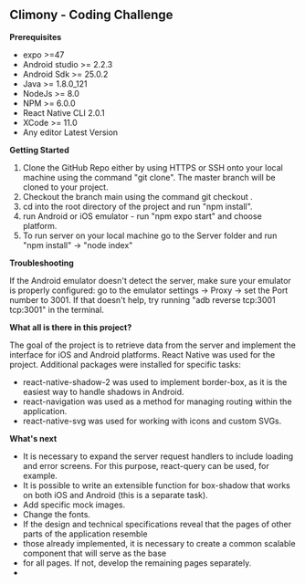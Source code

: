 ## **Climony - Coding Challenge**

**Prerequisites**

* expo					>=47
* Android studio 			>= 2.2.3
* Android Sdk	        	>= 25.0.2
* Java	                >= 1.8.0_121
* NodeJs	                >= 8.0
* NPM	                	>= 6.0.0
* React Native CLI        2.0.1
* XCode                   >= 11.0
* Any editor		        Latest Version

**Getting Started**

1. Clone the GitHub Repo either by using HTTPS or SSH onto your local machine using the command "git clone". The master branch will be cloned to your project.
2. Checkout the branch main using the command git checkout <branch-name>.
3. cd into the root directory of the project and run "npm install".
4. run Android or iOS emulator - run "npm expo start" and choose platform.
5. To run server on your local machine go to the Server folder and run "npm install" -> "node index"

**Troubleshooting**

If the Android emulator doesn't detect the server, make sure your emulator is properly configured: 
go to the emulator settings -> Proxy -> set the Port number to 3001.
If that doesn't help, try running "adb reverse tcp:3001 tcp:3001" in the terminal.

**What all is there in this project?**

The goal of the project is to retrieve data from the server and implement the interface for iOS and Android platforms.
React Native was used for the project. Additional packages were installed for specific tasks:
* react-native-shadow-2 was used to implement border-box, as it is the easiest way to handle shadows in Android.
* react-navigation was used as a method for managing routing within the application.
* react-native-svg was used for working with icons and custom SVGs.

**What's next**

* It is necessary to expand the server request handlers to include loading and error screens. For this purpose, react-query can be used, for example.
* It is possible to write an extensible function for box-shadow that works on both iOS and Android (this is a separate task).
* Add specific mock images.
* Change the fonts.
* If the design and technical specifications reveal that the pages of other parts of the application resemble 
* those already implemented, it is necessary to create a common scalable component that will serve as the base 
* for all pages. If not, develop the remaining pages separately.
* 
